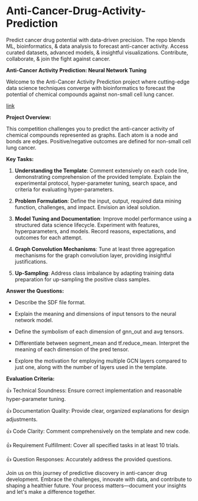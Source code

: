 # Anti-Cancer-Drug-Activity-Prediction
Predict cancer drug potential with data-driven precision. The repo blends ML, bioinformatics, &amp; data analysis to forecast anti-cancer activity. Access curated datasets, advanced models, &amp; insightful visualizations. Contribute, collaborate, &amp; join the fight against cancer.

**Anti-Cancer Activity Prediction: Neural Network Tuning**

Welcome to the Anti-Cancer Activity Prediction project where cutting-edge data science techniques converge with bioinformatics to forecast the potential of chemical compounds against non-small cell lung cancer.

[link](https://www.kaggle.com/competitions/cisc873-dm-w23-a6)


**Project Overview:**

This competition challenges you to predict the anti-cancer activity of chemical compounds represented as graphs. Each atom is a node and bonds are edges. Positive/negative outcomes are defined for non-small cell lung cancer.

**Key Tasks:**

1. **Understanding the Template**: Comment extensively on each code line, demonstrating comprehension of the provided template. Explain the experimental protocol, hyper-parameter tuning, search space, and criteria for evaluating hyper-parameters.

2. **Problem Formulation**: Define the input, output, required data mining function, challenges, and impact. Envision an ideal solution.

3. **Model Tuning and Documentation**: Improve model performance using a structured data science lifecycle. Experiment with features, hyperparameters, and models. Record reasons, expectations, and outcomes for each attempt.

4. **Graph Convolution Mechanisms**: Tune at least three aggregation mechanisms for the graph convolution layer, providing insightful justifications.

5. **Up-Sampling**: Address class imbalance by adapting training data preparation for up-sampling the positive class samples.

**Answer the Questions:**

- Describe the SDF file format.

- Explain the meaning and dimensions of input tensors to the neural network model.

- Define the symbolism of each dimension of gnn_out and avg tensors.

- Differentiate between segment_mean and tf.reduce_mean. Interpret the meaning of each dimension of the pred tensor.

- Explore the motivation for employing multiple GCN layers compared to just one, along with the number of layers used in the template.

**Evaluation Criteria:**

👍 Technical Soundness: Ensure correct implementation and reasonable hyper-parameter tuning.

👍 Documentation Quality: Provide clear, organized explanations for design adjustments.

👍 Code Clarity: Comment comprehensively on the template and new code.

👍 Requirement Fulfillment: Cover all specified tasks in at least 10 trials.

👍 Question Responses: Accurately address the provided questions.

Join us on this journey of predictive discovery in anti-cancer drug development. Embrace the challenges, innovate with data, and contribute to shaping a healthier future. Your process matters—document your insights and let's make a difference together.
